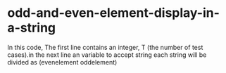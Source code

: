 # odd-and-even-element-display-in-a-string
In this code, The first line contains an integer, T (the number of test cases).in the next line an variable to accept string
each string will be divided as (evenelement  oddelement)
